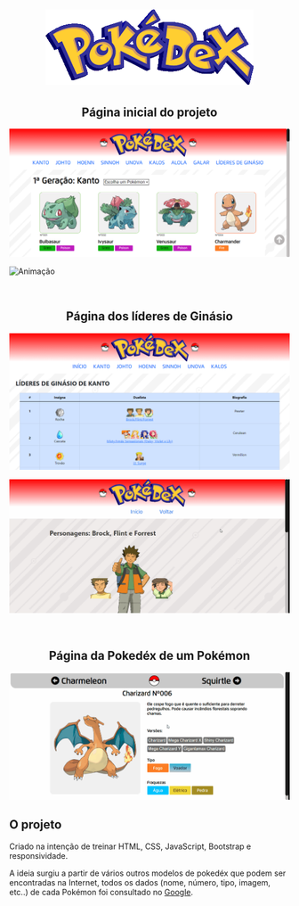 <h1 align="center"> <img src="https://github.com/gabrieldemattos/pokedex/blob/main/screenshots/logo.png" alt="logo" style="zoom:100%;" /> </h1>





<h2 align="center">Página inicial do projeto</h2>

![pagina-inicial](https://github.com/gabrieldemattos/pokedex/blob/main/screenshots/pagina-inicial.png)

![Animação](https://github.com/gabrieldemattos/pokedex/blob/main/screenshots/pag-inicial.gif)

<br>




<h2 align="center">Página dos líderes de Ginásio</h2>

![pagina-ginasios](https://github.com/gabrieldemattos/pokedex/blob/main/screenshots/pagina-ginasios.png)

![ginasio](https://github.com/gabrieldemattos/pokedex/blob/main/screenshots/ginasio.gif)

<br>





<h2 align="center">Página da Pokedéx de um Pokémon</h2>

![pokemon](https://github.com/gabrieldemattos/pokedex/blob/main/screenshots/pokemon.gif)



## O projeto

Criado na intenção de treinar HTML, CSS, JavaScript, Bootstrap e responsividade.

A ideia surgiu a partir de vários outros modelos de pokedéx que podem ser encontradas na Internet, todos os dados (nome, número, tipo, imagem, etc..) de cada Pokémon foi consultado no <a href="www.google.com.br">Google</a>.
